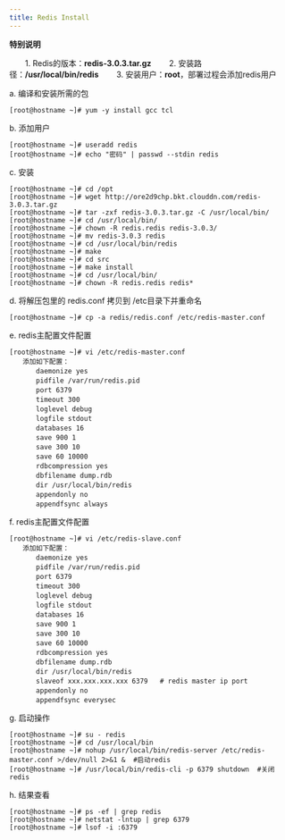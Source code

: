```yaml
---
title: Redis Install
---
```

 
 **特别说明**
 
 　　1.  Redis的版本：**redis-3.0.3.tar.gz**
 　　2.  安装路径：**/usr/local/bin/redis**
 　　3.  安装用户：**root**，部署过程会添加redis用户
 
a. 编译和安装所需的包

```
[root@hostname ~]# yum -y install gcc tcl
```

b. 添加用户

```
[root@hostname ~]# useradd redis
[root@hostname ~]# echo "密码" | passwd --stdin redis
```

c. 安装

```
[root@hostname ~]# cd /opt
[root@hostname ~]# wget http://ore2d9chp.bkt.clouddn.com/redis-3.0.3.tar.gz
[root@hostname ~]# tar -zxf redis-3.0.3.tar.gz -C /usr/local/bin/
[root@hostname ~]# cd /usr/local/bin/
[root@hostname ~]# chown -R redis.redis redis-3.0.3/
[root@hostname ~]# mv redis-3.0.3 redis
[root@hostname ~]# cd /usr/local/bin/redis
[root@hostname ~]# make
[root@hostname ~]# cd src
[root@hostname ~]# make install
[root@hostname ~]# cd /usr/local/bin/
[root@hostname ~]# chown -R redis.redis redis*
```

d. 将解压包里的 redis.conf 拷贝到 /etc目录下并重命名

```
[root@hostname ~]# cp -a redis/redis.conf /etc/redis-master.conf
```

e. redis主配置文件配置

```
[root@hostname ~]# vi /etc/redis-master.conf
　　添加如下配置：
　　　　daemonize yes
　　　　pidfile /var/run/redis.pid
　　　　port 6379
　　　　timeout 300
　　　　loglevel debug
　　　　logfile stdout
　　　　databases 16
　　　　save 900 1
　　　　save 300 10
　　　　save 60 10000
　　　　rdbcompression yes
　　　　dbfilename dump.rdb
　　　　dir /usr/local/bin/redis
　　　　appendonly no
　　　　appendfsync always

```

f. redis主配置文件配置

```
[root@hostname ~]# vi /etc/redis-slave.conf
　　添加如下配置：
　　　　daemonize yes
　　　　pidfile /var/run/redis.pid
　　　　port 6379
　　　　timeout 300
　　　　loglevel debug
　　　　logfile stdout
　　　　databases 16
　　　　save 900 1
　　　　save 300 10
　　　　save 60 10000
　　　　rdbcompression yes
　　　　dbfilename dump.rdb
　　　　dir /usr/local/bin/redis
　　　　slaveof xxx.xxx.xxx.xxx 6379   # redis master ip port
　　　　appendonly no
　　　　appendfsync everysec
```

g. 启动操作

```
[root@hostname ~]# su - redis
[root@hostname ~]# cd /usr/local/bin
[root@hostname ~]# nohup /usr/local/bin/redis-server /etc/redis-master.conf >/dev/null 2>&1 &  #启动redis
[root@hostname ~]# /usr/local/bin/redis-cli -p 6379 shutdown  #关闭redis
```

h. 结果查看

```
[root@hostname ~]# ps -ef | grep redis
[root@hostname ~]# netstat -lntup | grep 6379
[root@hostname ~]# lsof -i :6379
```





